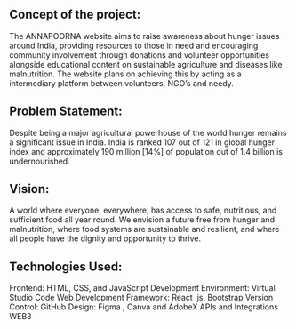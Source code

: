 ## Concept of the project:
The ANNAPOORNA website aims to raise awareness about hunger issues around India,
providing resources to those in need and encouraging community involvement through
donations and volunteer opportunities alongside educational content on sustainable
agriculture and diseases like malnutrition. The website plans on achieving this by acting
as a intermediary platform between volunteers, NGO’s and needy.
## Problem Statement:
Despite being a major agricultural powerhouse of the world hunger remains a
significant issue in India. India is ranked 107 out of 121 in global hunger index and
approximately 190 million [14%] of population out of 1.4 billion is undernourished.

## Vision:
A world where everyone, everywhere, has access to safe, nutritious, and
sufficient food all year round. We envision a future free from hunger and
malnutrition, where food systems are sustainable and resilient, and where
all people have the dignity and opportunity to thrive.

## Technologies Used:
Frontend: HTML, CSS, and JavaScript
Development Environment: Virtual Studio Code
Web Development Framework: React .js, Bootstrap
Version Control: GitHub
Design: Figma , Canva and AdobeX
APIs and Integrations
WEB3
